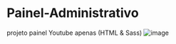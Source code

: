# Painel-Administrativo

projeto painel Youtube apenas (HTML & Sass)
![image](https://github.com/Zezinhotwo/Painel-Administrativo/assets/107373132/109938ed-7f1c-4a00-b9f7-ee333767a16e)
